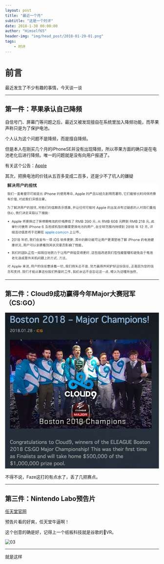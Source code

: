 ```yaml
---
layout: post
title: "最近一个月"
subtitle: "这是一个时评"
date: 2018-1-30 00:00:00
author: "Himself65"
header-img: "img/head_post/2018-01-29-01.png"
tags: 
    - 时评
---
```

# 前言

最近发生了不少有趣的事情，今天谈一谈

---

## 第一件：苹果承认自己降频

自信号门、屏幕门等问题之后，最近又被发现擅自在系统里加入降频功能，而苹果声称只是为了保护电池。

个人认为这个问题不是降频，而是擅自降频。

但是本人在刚买几个月的iPhoneSE并没有出现降频，所以苹果方面的确只是在电池老化后进行降频。唯一的问题就是没有向用户报道了。

有关这个公告：[Apple](https://www.apple.com/cn/iphone-battery-and-performance/)

其次，把换电池的价钱从五百多变成二百多，还是少不了坑人的嫌疑

![01](/img/in_post/2018-1-29-01.png)

---

## 第二件：Cloud9成功赢得今年Major大赛冠军（CS:GO）

![02](/img/in_post/2018-1-29-02.png)

不得不说，Faze这打的有点水了，丢了几把赛点。

---

## 第三件：Nintendo Labo预告片

[任天堂官网](https://www.nintendo.co.jp/labo/index.html)

预告片看的好爽，任天堂牛逼啊！

这个创意的确是好，记得上一个纸板科技就是谷歌的VR。

![03](https://pic2.zhimg.com/80/v2-5aafbc82113cd7c0a12a42eacd55427a_hd.jpg)

---

就是这样